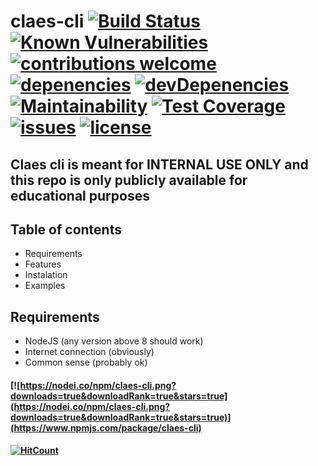 # claes-cli [![Build Status](https://img.shields.io/travis/groupclaes/claes-cli/master.svg )](https://travis-ci.org/groupclaes/claes-cli) [![Known Vulnerabilities](https://snyk.io/test/github/groupclaes/claes-cli/badge.svg)](https://snyk.io/test/github/groupclaes/claes-cli) [![contributions welcome](https://img.shields.io/badge/contributions-welcome-brightgreen.svg?style=flat)](https://github.com/dwyl/esta/issues) [![depenencies](https://status.david-dm.org/gh/groupclaes/claes-cli.svg)](https://david-dm.org/groupclaes/claes-cli) [![devDepenencies](https://status.david-dm.org/gh/groupclaes/claes-cli.svg?type=dev)](https://david-dm.org/groupclaes/claes-cli?type=dev) [![Maintainability](https://api.codeclimate.com/v1/badges/673debd507b01daa20ea/maintainability)](https://codeclimate.com/github/groupclaes/claes-cli/maintainability) [![Test Coverage](https://api.codeclimate.com/v1/badges/673debd507b01daa20ea/test_coverage)](https://codeclimate.com/github/groupclaes/claes-cli/test_coverage) [![issues](https://img.shields.io/github/issues/groupclaes/claes-cli.svg )](https://github.com/groupclaes/claes-cli) [![license](https://img.shields.io/github/license/groupclaes/claes-cli.svg)](https://github.com/groupclaes/claes-cli)

## Claes cli is meant for INTERNAL USE ONLY and this repo is only publicly available for educational purposes


## Table of contents
 * Requirements
 * Features
 * Instalation
 * Examples


## Requirements
 * NodeJS (any version above 8 should work)
 * Internet connection (obviously)
 * Common sense (probably ok)



#### [![https://nodei.co/npm/claes-cli.png?downloads=true&downloadRank=true&stars=true](https://nodei.co/npm/claes-cli.png?downloads=true&downloadRank=true&stars=true)](https://www.npmjs.com/package/claes-cli)
#### [![HitCount](http://hits.dwyl.com/groupclaes/claes-cli.svg)](http://hits.dwyl.com/groupclaes/claes-cli)
